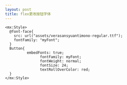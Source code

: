 ```yaml
---
layout: post
title: flex更改按钮字体
---
```



    <mx:Style>
      @font-face{
        src: url("assets/verasansyuantimono-regular.ttf");
        fontFamily: "myFont";
      }
      Button{
              embedFonts: true;
                    fontFamily: myFont;
                    fontWeight: normal;
                    fontSize: 24;
                    textRollOverColor: red;
      }
    </mx:Style>

